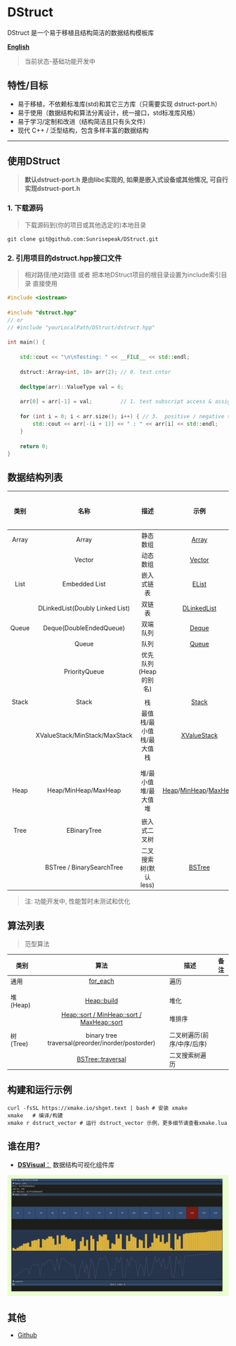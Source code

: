 # DStruct

DStruct 是一个易于移植且结构简洁的数据结构模板库

[**English**](README.en.md)

> 当前状态-基础功能开发中

## 特性/目标

- 易于移植，不依赖标准库(std)和其它三方库（只需要实现 dstruct-port.h）
- 易于使用（数据结构和算法分离设计，统一接口，std标准库风格）
- 易于学习/定制和改进（结构简洁且只有头文件）
- 现代 C++ / 泛型结构，包含多样丰富的数据结构


---

## 使用DStruct

> **默认dstruct-port.h 是由libc实现的, 如果是嵌入式设备或其他情况, 可自行实现dstruct-port.h**

### 1. 下载源码

> 下载源码到(你的项目或其他选定的)本地目录

```
git clone git@github.com:Sunrisepeak/DStruct.git
```

### 2. 引用项目的dstruct.hpp接口文件

> 相对路径/绝对路径 或者 把本地DStruct项目的根目录设置为include索引目录 直接使用

```cpp
#include <iostream>

#include "dstruct.hpp"
// or 
// #include "yourLocalPath/DStruct/dstruct.hpp"

int main() {

    std::cout << "\n\nTesting: " << __FILE__ << std::endl;

    dstruct::Array<int, 10> arr(2); // 0. test cntor

    decltype(arr)::ValueType val = 6;

    arr[0] = arr[-1] = val;         // 1. test subscript access & assignment

    for (int i = 0; i < arr.size(); i++) { // 3.  positive / negative subscript access
        std::cout << arr[-(i + 1)] << " : " << arr[i] << std::endl;
    }

    return 0;
}
```





## 数据结构列表

| 类别  |             名称              |           描述           |                             示例                             | 备注/状态 |
| :---: | :---------------------------: | :----------------------: | :----------------------------------------------------------: | --------- |
| Array |             Array             |         静态数组         |                 [Array](examples/array.cpp)                  |           |
|       |            Vector             |         动态数组         |                [Vector](examples/vector.cpp)                 |           |
| List  |     Embedded List      |        嵌入式链表        |             [EList](examples/embedded_list.cpp)              |           |
|       |   DLinkedList(Doubly Linked List)   |          双链表          |           [DLinkedList](examples/double_linked_list.cpp)           |           |
| Queue |    Deque(DoubleEndedQueue)    |         双端队列         |                 [Deque](examples/deque.cpp)                  |           |
|       |             Queue             |           队列           |                 [Queue](examples/queue.cpp)                  |           |
|       |         PriorityQueue         |   优先队列(Heap的别名)   |                                                              |           |
|       |                               |                          |                                                              |           |
| Stack |             Stack             |            栈            |                 [Stack](examples/stack.cpp)                  |           |
|       | XValueStack/MinStack/MaxStack | 最值栈/最小值栈/最大值栈 |        [XValueStack](examples/stack/xvalue_stack.cpp)        |           |
|       |                               |                          |                                                              |           |
|       |                               |                          |                                                              |           |
| Heap  |     Heap/MinHeap/MaxHeap      |   堆/最小值堆/最大值堆   | [Heap](examples/heap.cpp)/[MinHeap](examples/heap.cpp)/[MaxHeap](examples/heap.cpp) |           |
|       |                               |                          |                                                              |           |
| Tree  |           EBinaryTree            | 嵌入式二叉树 |                                                              |           |
|       |            BSTree / BinarySearchTree            |   二叉搜索树(默认less)   |          [BSTree](examples/binary_search_tree.cpp)           |           |

> 注: 功能开发中, 性能暂时未测试和优化



## 算法列表

> 范型算法

| 类别     |                             算法                             | 描述                       | 备注 |
| -------- | :----------------------------------------------------------: | -------------------------- | ---- |
| 通用     |         [for_each](examples/algorithms/for_each.cpp)         | 遍历                       |      |
|          |                                                              |                            |      |
|          |                                                              |                            |      |
| 堆(Heap) |       [Heap::build](examples/algorithms/heap_algo.cpp)       | 堆化                       |      |
|          | [Heap::sort / MinHeap::sort / MaxHeap::sort](examples/algorithms/heap_algo.cpp#L31) | 堆排序                     |      |
|          |                                                              |                            |      |
| 树(Tree) |      binary tree traversal(preorder/inorder/postorder)       | 二叉树遍历(前序/中序/后序) |      |
|          |     [BSTree::traversal](examples/binary_search_tree.cpp#L35)     | 二叉搜索树遍历             |      |





## 构建和运行示例

  ```
  curl -fsSL https://xmake.io/shget.text | bash # 安装 xmake
  xmake   # 编译/构建
  xmake r dstruct_vector # 运行 dstruct_vector 示例，更多细节请查看xmake.lua
  ```

## 谁在用?

- [**DSVisual**：](https://github.com/Sunrisepeak/DSVisual) 数据结构可视化组件库

![](https://github.com/Sunrisepeak/DSVisual/blob/main/docs/imgs/dsvisual_effect.readme.png)


## 其他

  - [Github](https://github.com/Sunrisepeak/DStruct)

